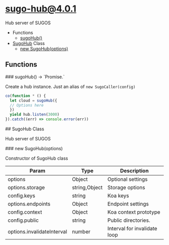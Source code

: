 # sugo-hub@4.0.1

Hub server of SUGOS

+ Functions
  + [sugoHub()](#sugo-hub-function-sugo-hub)
+ [SugoHub](sugo-hub-classes) Class
  + [new SugoHub(options)](#sugo-hub-classes-sugo-hub-constructor)

## Functions

<a name="sugo-hub-function-sugo-hub" />
### sugoHub() -> `Promise.<SugoHub>`

Create a hub instance. Just an alias of `new SugoCaller(config)`
```javascript
co(function * () {
  let cloud = sugoHub({
  // Options here
  })
  yield hub.listen(3000)
}).catch((err) => console.error(err))
```


<a name="sugo-hub-classes"/>
## SugoHub Class

Hub server of SUGOS


<a name="sugo-hub-classes-sugo-hub-constructor" />
### new SugoHub(options)

Constructor of SugoHub class

| Param | Type | Description |
| ----- | --- | -------- |
| options | Object | Optional settings |
| options.storage | string,Object | Storage options |
| config.keys | string | Koa keys |
| options.endpoints | Object | Endpoint settings |
| config.context | Object | Koa context prototype |
| config.public | string | Public directories. |
| options.invalidateInterval | number | Interval for invalidate loop |





